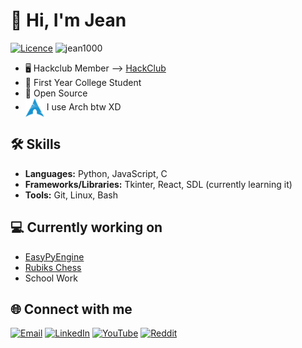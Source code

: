 # 👋 Hi, I'm Jean 
[![Licence](https://hackatime-badge.hackclub.com/U0811ME6L0J/HabitTracker)](./LICENSE) 
<img src="https://komarev.com/ghpvc/?username=jean1000levrai&label=Profile%20views&color=0e75b6&style=flat" alt="jean1000" />

 - 🖥 Hackclub Member --> [HackClub](http://neighborhood.hackclub.com/)
 - 💼 First Year College Student
 - 💜 Open Source
 - [<img src="https://raw.githubusercontent.com/Jean1000levrai/Jean1000levrai/main/assets/arch.svg" height="30em" align="center" alt="Arch Linux Logo" title="Arch Linux Logo"/>](https://archlinux.org/)
I use Arch btw XD

## 🛠️ Skills

- **Languages:** Python, JavaScript, C
- **Frameworks/Libraries:** Tkinter, React, SDL (currently learning it)
- **Tools:** Git, Linux, Bash

## 💻 Currently working on

- [EasyPyEngine](https://github.com/Jean1000levrai/EasyPyEngine)
- [Rubiks Chess](https://github.com/Jean1000levrai/Rubiks-Chess)
- School Work

  
## 🌐 Connect with me

[![Email](https://img.shields.io/badge/Email-%23EA4335?style=for-the-badge&logo=gmail&logoColor=white)](mailto:jean2salomon@icloud.com)
[![LinkedIn](https://img.shields.io/badge/LinkedIn-%230077B5?style=for-the-badge&logo=linkedin&logoColor=white)](https://www.linkedin.com/in/jean-salomon-295b42389/)
[![YouTube](https://img.shields.io/badge/YouTube-%23FF0000?style=for-the-badge&logo=youtube&logoColor=white)](https://www.youtube.com/@jean1000levrai)
[![Reddit](https://img.shields.io/badge/Reddit-%23FF4500?style=for-the-badge&logo=reddit&logoColor=white)](https://www.reddit.com/user/Imaginary-Expert-614/)

